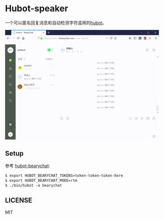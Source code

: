 # Hubot-speaker

一个可以匿名回复消息和自动检测字符滥用的[hubot](https://hubot.github.com/)。

![](resources/example.gif)

## Setup

参考 [hubot-bearychat](https://github.com/bearyinnovative/hubot-bearychat):

    $ export HUBOT_BEARYCHAT_TOKENS=token-token-token-here
    $ export HUBOT_BEARYCHAT_MODE=rtm
    $ ./bin/hubot -a bearychat

## LICENSE

MIT